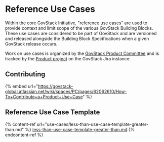 # Reference Use Cases

Within the core GovStack Initiative, "reference use cases" are used to provide context and limit scope of the various GovStack Building Blocks. These use cases are considered to be part of GovStack and are versioned and released alongside the Building Block Specifications when a given GovStack release occurs.

Work on use cases is organized by the [GovStack Product Committee](https://govstack-global.atlassian.net/wiki/spaces/PC/pages/35389443/Product+Committee) and is tracked by the [Product project](https://govstack-global.atlassian.net/jira/software/c/projects/PRD/boards/25) on the GovStack Jira instance.

## Contributing

{% embed url="https://govstack-global.atlassian.net/wiki/spaces/PC/pages/62062610/How-To+Contribute+a+Product+Use+Case" %}

## Reference Use Case Template

{% content-ref url="use-cases/less-than-use-case-template-greater-than.md" %}
[less-than-use-case-template-greater-than.md](use-cases/less-than-use-case-template-greater-than.md)
{% endcontent-ref %}
